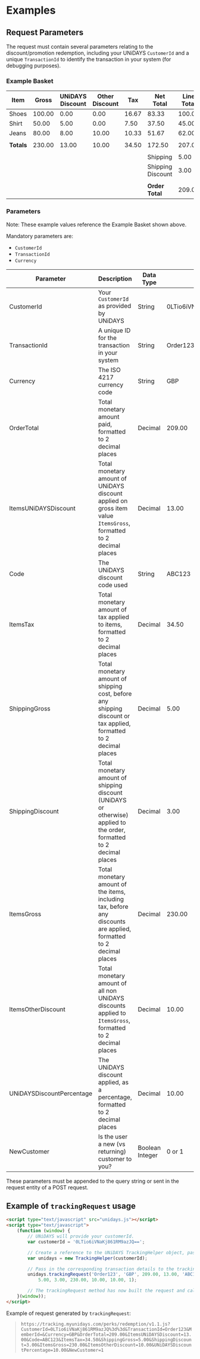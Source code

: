 # Examples

## Request Parameters

The request must contain several parameters relating to the discount/promotion redemption, including your UNiDAYS `CustomerId` and a unique `TransactionId` to identify the transaction in your system (for debugging purposes).

### Example Basket

| Item | Gross | UNiDAYS Discount | Other Discount | Tax | Net Total | Line Total |
|---|---|---|---|---|---|---|
| Shoes | 100.00 | 0.00 | 0.00 | 16.67 | 83.33 | 100.00 |
| Shirt | 50.00 | 5.00 | 0.00 | 7.50 | 37.50 | 45.00 |
| Jeans | 80.00 | 8.00 | 10.00 | 10.33 | 51.67 | 62.00 |
||||||||
| **Totals** | 230.00 | 13.00 | 10.00 | 34.50 | 172.50 | 207.00 |
||||||||
|||||| Shipping | 5.00 |
|||||| Shipping Discount | 3.00 |
||||||||
|||||| **Order Total** | 209.00 |

### Parameters

Note: These example values reference the Example Basket shown above.

Mandatory parameters are:

* `CustomerId`
* `TransactionId`
* `Currency`

| Parameter | Description | Data Type | Example |
|---|---|---|---|
| CustomerId | Your `CustomerId` as provided by UNiDAYS | String | 0LTio6iVNaKj861RM9azJQ== |
| TransactionId | A unique ID for the transaction in your system | String | Order123 |
| Currency | The ISO 4217 currency code | String | GBP |
| OrderTotal | Total monetary amount paid, formatted to 2 decimal places | Decimal | 209.00 |
| ItemsUNiDAYSDiscount | Total monetary amount of UNiDAYS discount applied on gross item value `ItemsGross`, formatted to 2 decimal places | Decimal | 13.00 |
| Code | The UNiDAYS discount code used | String | ABC123 |
| ItemsTax | Total monetary amount of tax applied to items, formatted to 2 decimal places | Decimal | 34.50
| ShippingGross | Total monetary amount of shipping cost, before any shipping discount or tax applied, formatted to 2 decimal places | Decimal | 5.00 |
| ShippingDiscount | Total monetary amount of shipping discount (UNiDAYS or otherwise) applied to the order, formatted to 2 decimal places | Decimal | 3.00 |
| ItemsGross | Total monetary amount of the items, including tax, before any discounts are applied, formatted to 2 decimal places | Decimal | 230.00 |
| ItemsOtherDiscount | Total monetary amount of all non UNiDAYS discounts applied to `ItemsGross`, formatted to 2 decimal places | Decimal | 10.00 |
| UNiDAYSDiscountPercentage | The UNiDAYS discount applied, as a percentage, formatted to 2 decimal places | Decimal | 10.00 |
| NewCustomer | Is the user a new (vs returning) customer to you? | Boolean Integer | 0 or 1 |

These parameters must be appended to the query string or sent in the request entity of a POST request.

## Example of `trackingRequest` usage

```html
<script type="text/javascript" src="unidays.js"></script>
<script type="text/javascript">
    (function (window) {
        // UNiDAYS will provide your customerId.
        var customerId = '0LTio6iVNaKj861RM9azJQ==';

        // Create a reference to the UNiDAYS TrackingHelper object, passing in your customerId.
        var unidays = new TrackingHelper(customerId);

        // Pass in the corresponding transaction details to the trackingRequest method.
        unidays.trackingRequest('Order123', 'GBP', 209.00, 13.00, 'ABC123', 34.50,
            5.00, 3.00, 230.00, 10.00, 10.00, 1);

        // The trackingRequest method has now built the request and called the UNiDAYS Tracking API.
    }(window));
</script>
```

Example of request generated by `trackingRequest`:

> `https://tracking.myunidays.com/perks/redemption/v1.1.js?CustomerId=0LTio6iVNaKj861RM9azJQ%3d%3d&TransactionId=Order123&MemberId=&Currency=GBP&OrderTotal=209.00&ItemsUNiDAYSDiscount=13.00&Code=ABC123&ItemsTax=34.50&ShippingGross=5.00&ShippingDiscount=3.00&ItemsGross=230.00&ItemsOtherDiscount=10.00&UNiDAYSDiscountPercentage=10.00&NewCustomer=1`
